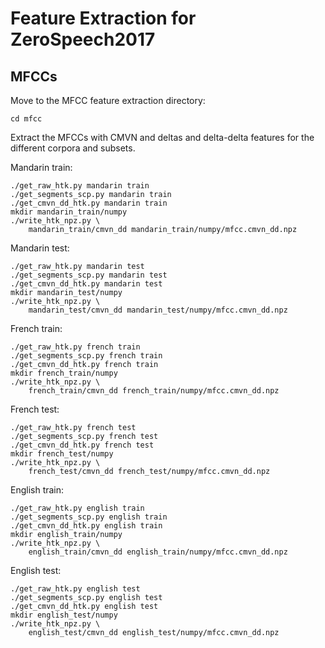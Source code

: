 Feature Extraction for ZeroSpeech2017
=====================================

MFCCs
-----

Move to the MFCC feature extraction directory:

    cd mfcc

Extract the MFCCs with CMVN and deltas and delta-delta features for the
different corpora and subsets.

Mandarin train:

    ./get_raw_htk.py mandarin train
    ./get_segments_scp.py mandarin train
    ./get_cmvn_dd_htk.py mandarin train
    mkdir mandarin_train/numpy
    ./write_htk_npz.py \
        mandarin_train/cmvn_dd mandarin_train/numpy/mfcc.cmvn_dd.npz

Mandarin test:

    ./get_raw_htk.py mandarin test
    ./get_segments_scp.py mandarin test
    ./get_cmvn_dd_htk.py mandarin test
    mkdir mandarin_test/numpy
    ./write_htk_npz.py \
        mandarin_test/cmvn_dd mandarin_test/numpy/mfcc.cmvn_dd.npz

French train:

    ./get_raw_htk.py french train
    ./get_segments_scp.py french train
    ./get_cmvn_dd_htk.py french train
    mkdir french_train/numpy
    ./write_htk_npz.py \
        french_train/cmvn_dd french_train/numpy/mfcc.cmvn_dd.npz

French test:

    ./get_raw_htk.py french test
    ./get_segments_scp.py french test
    ./get_cmvn_dd_htk.py french test
    mkdir french_test/numpy
    ./write_htk_npz.py \
        french_test/cmvn_dd french_test/numpy/mfcc.cmvn_dd.npz

English train:

    ./get_raw_htk.py english train
    ./get_segments_scp.py english train
    ./get_cmvn_dd_htk.py english train
    mkdir english_train/numpy
    ./write_htk_npz.py \
        english_train/cmvn_dd english_train/numpy/mfcc.cmvn_dd.npz

English test:

    ./get_raw_htk.py english test
    ./get_segments_scp.py english test
    ./get_cmvn_dd_htk.py english test
    mkdir english_test/numpy
    ./write_htk_npz.py \
        english_test/cmvn_dd english_test/numpy/mfcc.cmvn_dd.npz
